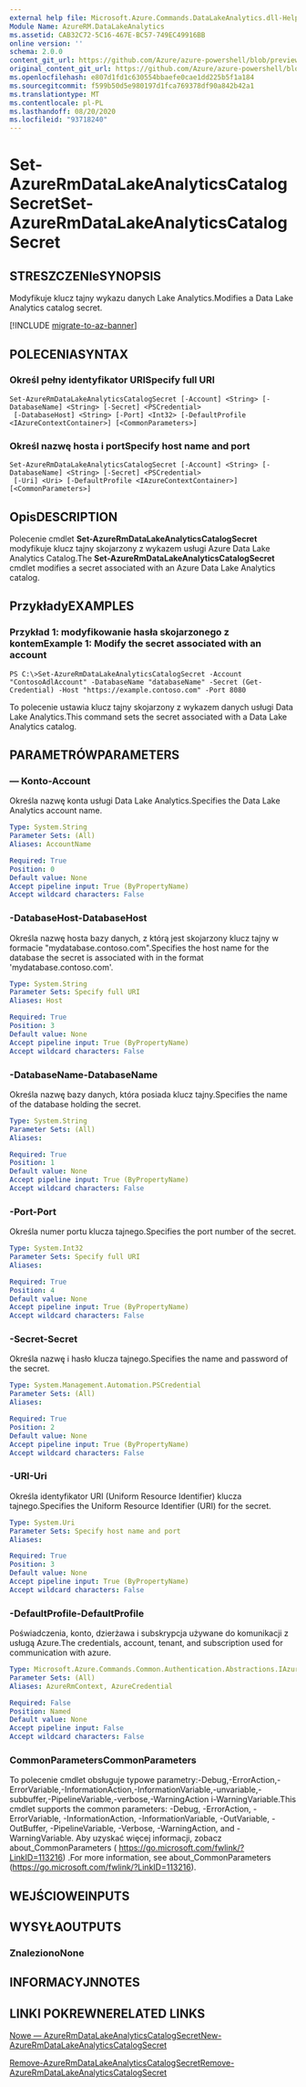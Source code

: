 ```yaml
---
external help file: Microsoft.Azure.Commands.DataLakeAnalytics.dll-Help.xml
Module Name: AzureRM.DataLakeAnalytics
ms.assetid: CAB32C72-5C16-467E-BC57-749EC49916BB
online version: ''
schema: 2.0.0
content_git_url: https://github.com/Azure/azure-powershell/blob/preview/src/ResourceManager/DataLakeAnalytics/Commands.DataLakeAnalytics/help/Set-AzureRmDataLakeAnalyticsCatalogSecret.md
original_content_git_url: https://github.com/Azure/azure-powershell/blob/preview/src/ResourceManager/DataLakeAnalytics/Commands.DataLakeAnalytics/help/Set-AzureRmDataLakeAnalyticsCatalogSecret.md
ms.openlocfilehash: e807d1fd1c630554bbaefe0cae1dd225b5f1a184
ms.sourcegitcommit: f599b50d5e980197d1fca769378df90a842b42a1
ms.translationtype: MT
ms.contentlocale: pl-PL
ms.lasthandoff: 08/20/2020
ms.locfileid: "93718240"
---
```

# <span data-ttu-id="5a556-101">Set-AzureRmDataLakeAnalyticsCatalogSecret</span><span class="sxs-lookup"><span data-stu-id="5a556-101">Set-AzureRmDataLakeAnalyticsCatalogSecret</span></span>

## <span data-ttu-id="5a556-102">STRESZCZENIe</span><span class="sxs-lookup"><span data-stu-id="5a556-102">SYNOPSIS</span></span>
<span data-ttu-id="5a556-103">Modyfikuje klucz tajny wykazu danych Lake Analytics.</span><span class="sxs-lookup"><span data-stu-id="5a556-103">Modifies a Data Lake Analytics catalog secret.</span></span>

[!INCLUDE [migrate-to-az-banner](../../includes/migrate-to-az-banner.md)]

## <span data-ttu-id="5a556-104">POLECENIA</span><span class="sxs-lookup"><span data-stu-id="5a556-104">SYNTAX</span></span>

### <span data-ttu-id="5a556-105">Określ pełny identyfikator URI</span><span class="sxs-lookup"><span data-stu-id="5a556-105">Specify full URI</span></span>
```
Set-AzureRmDataLakeAnalyticsCatalogSecret [-Account] <String> [-DatabaseName] <String> [-Secret] <PSCredential>
 [-DatabaseHost] <String> [-Port] <Int32> [-DefaultProfile <IAzureContextContainer>] [<CommonParameters>]
```

### <span data-ttu-id="5a556-106">Określ nazwę hosta i port</span><span class="sxs-lookup"><span data-stu-id="5a556-106">Specify host name and port</span></span>
```
Set-AzureRmDataLakeAnalyticsCatalogSecret [-Account] <String> [-DatabaseName] <String> [-Secret] <PSCredential>
 [-Uri] <Uri> [-DefaultProfile <IAzureContextContainer>] [<CommonParameters>]
```

## <span data-ttu-id="5a556-107">Opis</span><span class="sxs-lookup"><span data-stu-id="5a556-107">DESCRIPTION</span></span>
<span data-ttu-id="5a556-108">Polecenie cmdlet **Set-AzureRmDataLakeAnalyticsCatalogSecret** modyfikuje klucz tajny skojarzony z wykazem usługi Azure Data Lake Analytics Catalog.</span><span class="sxs-lookup"><span data-stu-id="5a556-108">The **Set-AzureRmDataLakeAnalyticsCatalogSecret** cmdlet modifies a secret associated with an Azure Data Lake Analytics catalog.</span></span>

## <span data-ttu-id="5a556-109">Przykłady</span><span class="sxs-lookup"><span data-stu-id="5a556-109">EXAMPLES</span></span>

### <span data-ttu-id="5a556-110">Przykład 1: modyfikowanie hasła skojarzonego z kontem</span><span class="sxs-lookup"><span data-stu-id="5a556-110">Example 1: Modify the secret associated with an account</span></span>
```
PS C:\>Set-AzureRmDataLakeAnalyticsCatalogSecret -Account "ContosoAdlAccount" -DatabaseName "databaseName" -Secret (Get-Credential) -Host "https://example.contoso.com" -Port 8080
```

<span data-ttu-id="5a556-111">To polecenie ustawia klucz tajny skojarzony z wykazem danych usługi Data Lake Analytics.</span><span class="sxs-lookup"><span data-stu-id="5a556-111">This command sets the secret associated with a Data Lake Analytics catalog.</span></span>

## <span data-ttu-id="5a556-112">PARAMETRÓW</span><span class="sxs-lookup"><span data-stu-id="5a556-112">PARAMETERS</span></span>

### <span data-ttu-id="5a556-113">— Konto</span><span class="sxs-lookup"><span data-stu-id="5a556-113">-Account</span></span>
<span data-ttu-id="5a556-114">Określa nazwę konta usługi Data Lake Analytics.</span><span class="sxs-lookup"><span data-stu-id="5a556-114">Specifies the Data Lake Analytics account name.</span></span>

```yaml
Type: System.String
Parameter Sets: (All)
Aliases: AccountName

Required: True
Position: 0
Default value: None
Accept pipeline input: True (ByPropertyName)
Accept wildcard characters: False
```

### <span data-ttu-id="5a556-115">-DatabaseHost</span><span class="sxs-lookup"><span data-stu-id="5a556-115">-DatabaseHost</span></span>
<span data-ttu-id="5a556-116">Określa nazwę hosta bazy danych, z którą jest skojarzony klucz tajny w formacie "mydatabase.contoso.com".</span><span class="sxs-lookup"><span data-stu-id="5a556-116">Specifies the host name for the database the secret is associated with in the format 'mydatabase.contoso.com'.</span></span>

```yaml
Type: System.String
Parameter Sets: Specify full URI
Aliases: Host

Required: True
Position: 3
Default value: None
Accept pipeline input: True (ByPropertyName)
Accept wildcard characters: False
```

### <span data-ttu-id="5a556-117">-DatabaseName</span><span class="sxs-lookup"><span data-stu-id="5a556-117">-DatabaseName</span></span>
<span data-ttu-id="5a556-118">Określa nazwę bazy danych, która posiada klucz tajny.</span><span class="sxs-lookup"><span data-stu-id="5a556-118">Specifies the name of the database holding the secret.</span></span>

```yaml
Type: System.String
Parameter Sets: (All)
Aliases: 

Required: True
Position: 1
Default value: None
Accept pipeline input: True (ByPropertyName)
Accept wildcard characters: False
```

### <span data-ttu-id="5a556-119">-Port</span><span class="sxs-lookup"><span data-stu-id="5a556-119">-Port</span></span>
<span data-ttu-id="5a556-120">Określa numer portu klucza tajnego.</span><span class="sxs-lookup"><span data-stu-id="5a556-120">Specifies the port number of the secret.</span></span>

```yaml
Type: System.Int32
Parameter Sets: Specify full URI
Aliases: 

Required: True
Position: 4
Default value: None
Accept pipeline input: True (ByPropertyName)
Accept wildcard characters: False
```

### <span data-ttu-id="5a556-121">-Secret</span><span class="sxs-lookup"><span data-stu-id="5a556-121">-Secret</span></span>
<span data-ttu-id="5a556-122">Określa nazwę i hasło klucza tajnego.</span><span class="sxs-lookup"><span data-stu-id="5a556-122">Specifies the name and password of the secret.</span></span>

```yaml
Type: System.Management.Automation.PSCredential
Parameter Sets: (All)
Aliases: 

Required: True
Position: 2
Default value: None
Accept pipeline input: True (ByPropertyName)
Accept wildcard characters: False
```

### <span data-ttu-id="5a556-123">-URI</span><span class="sxs-lookup"><span data-stu-id="5a556-123">-Uri</span></span>
<span data-ttu-id="5a556-124">Określa identyfikator URI (Uniform Resource Identifier) klucza tajnego.</span><span class="sxs-lookup"><span data-stu-id="5a556-124">Specifies the Uniform Resource Identifier (URI) for the secret.</span></span>

```yaml
Type: System.Uri
Parameter Sets: Specify host name and port
Aliases: 

Required: True
Position: 3
Default value: None
Accept pipeline input: True (ByPropertyName)
Accept wildcard characters: False
```

### <span data-ttu-id="5a556-125">-DefaultProfile</span><span class="sxs-lookup"><span data-stu-id="5a556-125">-DefaultProfile</span></span>
<span data-ttu-id="5a556-126">Poświadczenia, konto, dzierżawa i subskrypcja używane do komunikacji z usługą Azure.</span><span class="sxs-lookup"><span data-stu-id="5a556-126">The credentials, account, tenant, and subscription used for communication with azure.</span></span>

```yaml
Type: Microsoft.Azure.Commands.Common.Authentication.Abstractions.IAzureContextContainer
Parameter Sets: (All)
Aliases: AzureRmContext, AzureCredential

Required: False
Position: Named
Default value: None
Accept pipeline input: False
Accept wildcard characters: False
```

### <span data-ttu-id="5a556-127">CommonParameters</span><span class="sxs-lookup"><span data-stu-id="5a556-127">CommonParameters</span></span>
<span data-ttu-id="5a556-128">To polecenie cmdlet obsługuje typowe parametry:-Debug,-ErrorAction,-ErrorVariable,-InformationAction,-InformationVariable,-unvariable,-subbuffer,-PipelineVariable,-verbose,-WarningAction i-WarningVariable.</span><span class="sxs-lookup"><span data-stu-id="5a556-128">This cmdlet supports the common parameters: -Debug, -ErrorAction, -ErrorVariable, -InformationAction, -InformationVariable, -OutVariable, -OutBuffer, -PipelineVariable, -Verbose, -WarningAction, and -WarningVariable.</span></span> <span data-ttu-id="5a556-129">Aby uzyskać więcej informacji, zobacz about_CommonParameters ( https://go.microsoft.com/fwlink/?LinkID=113216) .</span><span class="sxs-lookup"><span data-stu-id="5a556-129">For more information, see about_CommonParameters (https://go.microsoft.com/fwlink/?LinkID=113216).</span></span>

## <span data-ttu-id="5a556-130">WEJŚCIOWE</span><span class="sxs-lookup"><span data-stu-id="5a556-130">INPUTS</span></span>

## <span data-ttu-id="5a556-131">WYSYŁA</span><span class="sxs-lookup"><span data-stu-id="5a556-131">OUTPUTS</span></span>

### <span data-ttu-id="5a556-132">Znaleziono</span><span class="sxs-lookup"><span data-stu-id="5a556-132">None</span></span>

## <span data-ttu-id="5a556-133">INFORMACYJN</span><span class="sxs-lookup"><span data-stu-id="5a556-133">NOTES</span></span>

## <span data-ttu-id="5a556-134">LINKI POKREWNE</span><span class="sxs-lookup"><span data-stu-id="5a556-134">RELATED LINKS</span></span>

[<span data-ttu-id="5a556-135">Nowe — AzureRmDataLakeAnalyticsCatalogSecret</span><span class="sxs-lookup"><span data-stu-id="5a556-135">New-AzureRmDataLakeAnalyticsCatalogSecret</span></span>](./New-AzureRmDataLakeAnalyticsCatalogSecret.md)

[<span data-ttu-id="5a556-136">Remove-AzureRmDataLakeAnalyticsCatalogSecret</span><span class="sxs-lookup"><span data-stu-id="5a556-136">Remove-AzureRmDataLakeAnalyticsCatalogSecret</span></span>](./Remove-AzureRmDataLakeAnalyticsCatalogSecret.md)


